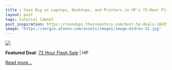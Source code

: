 ```yaml
---
title : Save Big on Laptops, Desktops, and Printers in HP's 72-Hour Flash Sale
layout: post
tags: tutorial labnol
post_inspiration: https://roundups.theinventory.com/best-hp-deals-1843542941
image: "https://sergio.afanou.com/assets/images/image-midres-52.jpg"
---
```


<img src="https://i.kinja-img.com/gawker-media/image/upload/s--T4gYrkDU--/c_fit,fl_progressive,q_80,w_636/druic8seuidtr5wxc5vi.jpg" /><p><strong>Featured Deal:</strong> <a href="https://www.awin1.com/cread.php?awinmid=7168&amp;awinaffid=565391&amp;clickref=-&amp;ued=https%3A%2F%2Fwww.hp.com%2Fus-en%2Fshop%2Fslp%2Fweekly-deals" target="_blank" rel="noopener noreferrer">72 Hour Flash Sale</a> | HP</p><p><a href="https://roundups.theinventory.com/best-hp-deals-1843542941">Read more...</a></p>